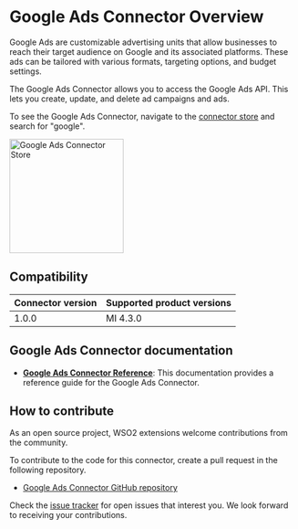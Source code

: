 # Google Ads Connector Overview

Google Ads are customizable advertising units that allow businesses to reach their target audience on Google and its associated platforms. These ads can be tailored with various formats, targeting options, and budget settings.

The Google Ads Connector allows you to access the Google Ads API. This lets you create, update, and delete ad campaigns and ads.

To see the Google Ads Connector, navigate to the [connector store](https://store.wso2.com) and search for "google".

<img src="{{base_path}}/assets/img/integrate/connectors/google-ads-store.png" title="Google Ads Connector Store" width="200" alt="Google Ads Connector Store"/>

## Compatibility

| Connector version | Supported product versions |
| ------------- |-------------|
| 1.0.0    | MI 4.3.0 |

## Google Ads Connector documentation

* **[Google Ads Connector Reference]({{base_path}}/reference/connectors/google-ads-connector/google-ads-configuration/)**: This documentation provides a reference guide for the Google Ads Connector.

## How to contribute

As an open source project, WSO2 extensions welcome contributions from the community. 

To contribute to the code for this connector, create a pull request in the following repository. 

* [Google Ads Connector GitHub repository](https://github.com/wso2-extensions/esb-connector-googleads)

Check the [issue tracker](https://github.com/wso2/micro-integrator/issues) for open issues that interest you. We look forward to receiving your contributions.
